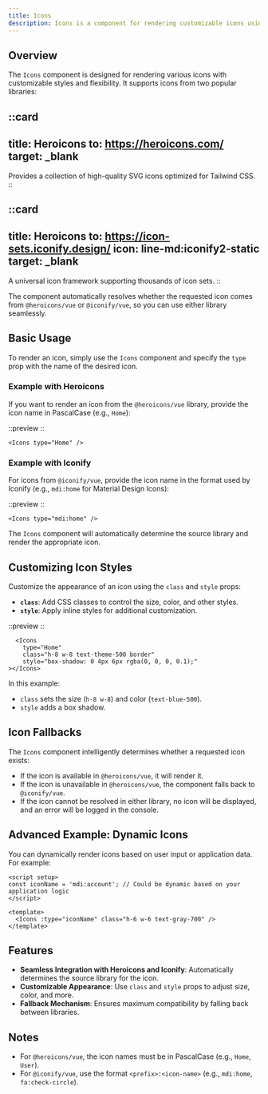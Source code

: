 ```yaml
---
title: Icons
description: Icons is a component for rendering customizable icons using @heroicons/vue and @iconify/vue libraries.
---
```


## Overview

The `Icons` component is designed for rendering various icons with customizable styles and flexibility. It supports icons from two popular libraries:

::card
---
title: Heroicons
to: https://heroicons.com/
target: _blank
---
Provides a collection of high-quality SVG icons optimized for Tailwind CSS.
::
<br/>

::card
---
title: Heroicons
to: https://icon-sets.iconify.design/
icon: line-md:iconify2-static
target: _blank
---
A universal icon framework supporting thousands of icon sets.
::

The component automatically resolves whether the requested icon comes from `@heroicons/vue` or `@iconify/vue`, so you can use either library seamlessly.

## Basic Usage

To render an icon, simply use the `Icons` component and specify the `type` prop with the name of the desired icon.

### Example with Heroicons

If you want to render an icon from the `@heroicons/vue` library, provide the icon name in PascalCase (e.g., `Home`):

::preview
<DemoIconsHeroicons/>
::

```vue
<Icons type="Home" />
```

### Example with Iconify

For icons from `@iconify/vue`, provide the icon name in the format used by Iconify (e.g., `mdi:home` for Material Design Icons):

::preview
<DemoIconsIconify/>
::

```vue
<Icons type="mdi:home" />
```

The `Icons` component will automatically determine the source library and render the appropriate icon.

## Customizing Icon Styles

Customize the appearance of an icon using the `class` and `style` props:

- **`class`**: Add CSS classes to control the size, color, and other styles.
- **`style`**: Apply inline styles for additional customization.

::preview
<DemoIconsStyles/>
::

```vue
  <Icons
    type="Home"
    class="h-8 w-8 text-theme-500 border"
    style="box-shadow: 0 4px 6px rgba(0, 0, 0, 0.1);"
></Icons>
```

In this example:
- `class` sets the size (`h-8 w-8`) and color (`text-blue-500`).
- `style` adds a box shadow.

## Icon Fallbacks

The `Icons` component intelligently determines whether a requested icon exists:
- If the icon is available in `@heroicons/vue`, it will render it.
- If the icon is unavailable in `@heroicons/vue`, the component falls back to `@iconify/vue`.
- If the icon cannot be resolved in either library, no icon will be displayed, and an error will be logged in the console.

## Advanced Example: Dynamic Icons

You can dynamically render icons based on user input or application data. For example:

```vue
<script setup>
const iconName = 'mdi:account'; // Could be dynamic based on your application logic
</script>

<template>
  <Icons :type="iconName" class="h-6 w-6 text-gray-700" />
</template>
```

## Features

- **Seamless Integration with Heroicons and Iconify**: Automatically determines the source library for the icon.
- **Customizable Appearance**: Use `class` and `style` props to adjust size, color, and more.
- **Fallback Mechanism**: Ensures maximum compatibility by falling back between libraries.

## Notes

- For `@heroicons/vue`, the icon names must be in PascalCase (e.g., `Home`, `User`).
- For `@iconify/vue`, use the format `<prefix>:<icon-name>` (e.g., `mdi:home`, `fa:check-circle`).